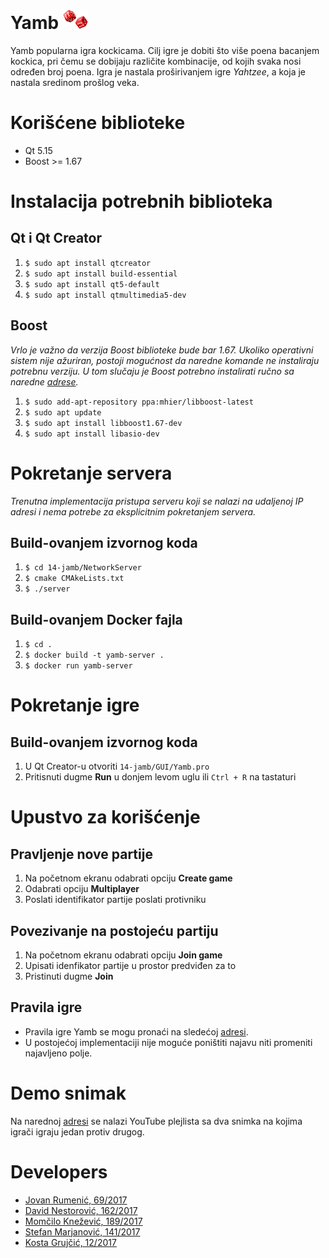 # Yamb <img src="GUI/img/thrown_dice.png" alt="drawing" width="40"/>

Yamb popularna igra kockicama. Cilj igre je dobiti što više poena bacanjem kockica, pri čemu se dobijaju različite kombinacije, od kojih svaka nosi određen broj poena. Igra je nastala proširivanjem igre _Yahtzee_, a koja je nastala sredinom prošlog veka.

# Korišćene biblioteke
* Qt 5.15
* Boost >= 1.67

# Instalacija potrebnih biblioteka
## Qt i Qt Creator
1. `$ sudo apt install qtcreator`
2. `$ sudo apt install build-essential`
3. `$ sudo apt install qt5-default`
4. `$ sudo apt install qtmultimedia5-dev`

## Boost
_Vrlo je važno da verzija Boost biblioteke bude bar 1.67. Ukoliko operativni sistem nije ažuriran, postoji mogućnost da naredne komande ne instaliraju potrebnu verziju. U tom slučaju je Boost potrebno instalirati ručno sa naredne [adrese](https://www.boost.org/users/download/)._
1. `$ sudo add-apt-repository ppa:mhier/libboost-latest`
2. `$ sudo apt update`
3. `$ sudo apt install libboost1.67-dev`
4. `$ sudo apt install libasio-dev`

# Pokretanje servera
_Trenutna implementacija pristupa serveru koji se nalazi na udaljenoj IP adresi i nema potrebe za eksplicitnim pokretanjem servera._

## Build-ovanjem izvornog koda
1. `$ cd 14-jamb/NetworkServer`
2. `$ cmake CMAkeLists.txt`
3. `$ ./server`

## Build-ovanjem Docker fajla
1. `$ cd .`
2. `$ docker build -t yamb-server .`
3. `$ docker run yamb-server`

# Pokretanje igre
## Build-ovanjem izvornog koda
1. U Qt Creator-u otvoriti `14-jamb/GUI/Yamb.pro`
2. Pritisnuti dugme **Run** u donjem levom uglu ili `Ctrl + R` na tastaturi

# Upustvo za korišćenje
## Pravljenje nove partije
1. Na početnom ekranu odabrati opciju **Create game**
2. Odabrati opciju **Multiplayer**
3. Poslati identifikator partije poslati protivniku

## Povezivanje na postojeću partiju
1. Na početnom ekranu odabrati opciju **Join game**
2. Upisati idenfikator partije u prostor predviđen za to
3. Pristinuti dugme **Join**

## Pravila igre
- Pravila igre Yamb se mogu pronaći na sledećoj [adresi](https://sr.wikipedia.org/wiki/%D0%88%D0%B0%D0%BC%D0%B1_(%D0%B8%D0%B3%D1%80%D0%B0)). 
- U postojećoj implementaciji nije moguće poništiti najavu niti promeniti najavljeno polje.

# Demo snimak
Na narednoj [adresi](https://www.youtube.com/playlist?list=PL373ZGQC2ViwBjsUIFB1rJ3NFblanNOR3) se nalazi YouTube plejlista sa dva snimka na kojima igrači igraju jedan protiv drugog.

# Developers
- [Jovan Rumenić, 69/2017](https://gitlab.com/rumeni1)
- [David Nestorović, 162/2017](https://gitlab.com/dnestorovic)
- [Momčilo Knežević, 189/2017](https://gitlab.com/momciloknezevic7)
- [Stefan Marjanović, 141/2017](https://gitlab.com/sm998)
- [Kosta Grujčić, 12/2017](https://gitlab.com/4eyes4u)

